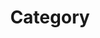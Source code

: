 ---
title: "Category"
layout: categories
permalink: /categories/
author_profile: true
sidebar:
        nav: sidebar
---